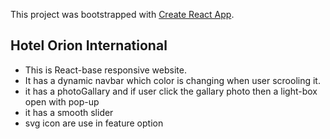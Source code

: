 This project was bootstrapped with [Create React App](https://github.com/facebook/create-react-app).

## Hotel Orion International

- This is React-base responsive website.
- It has a dynamic navbar which color is changing when user scrooling it.
- it has a photoGallary and if user click the gallary photo then a light-box open with pop-up
- it has a smooth slider
- svg icon are use in feature option



